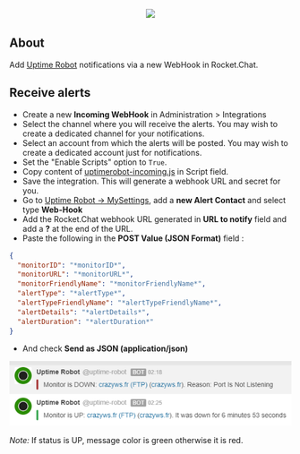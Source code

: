 <p align="center"><a href="https://github.com/crazy-max/rocketchat-uptimerobot" target="_blank"><img height="128" src="https://github.com/crazy-max/rocketchat-uptimerobot/blob/master/res/rocketchat-uptimerobot.png"></a></p>

## About

Add [Uptime Robot](https://uptimerobot.com) notifications via a new WebHook in Rocket.Chat.

## Receive alerts

- Create a new **Incoming WebHook** in Administration > Integrations
- Select the channel where you will receive the alerts. You may wish to create a dedicated channel for your notifications.
- Select an account from which the alerts will be posted. You may wish to create a dedicated account just for notifications.
- Set the "Enable Scripts" option to `True`.
- Copy content of [uptimerobot-incoming.js](src/uptimerobot-incoming.js) in Script field.
- Save the integration. This will generate a webhook URL and secret for you.
- Go to [Uptime Robot -> MySettings](https://uptimerobot.com/dashboard.php#mySettings), add a **new Alert Contact** and select type **Web-Hook**
- Add the Rocket.Chat webhook URL generated in **URL to notify** field and add a **?** at the end of the URL.
- Paste the following in the **POST Value (JSON Format)** field :

```json
{
  "monitorID": "*monitorID*",
  "monitorURL": "*monitorURL*",
  "monitorFriendlyName": "*monitorFriendlyName*",
  "alertType": "*alertType*",
  "alertTypeFriendlyName": "*alertTypeFriendlyName*",
  "alertDetails": "*alertDetails*",
  "alertDuration": "*alertDuration*"
}
```

- And check **Send as JSON (application/json)**

![Screenshot of messages generated by Uptime Robot integration script](res/screenshot.png)

*Note:* If status is UP, message color is green otherwise it is red.
